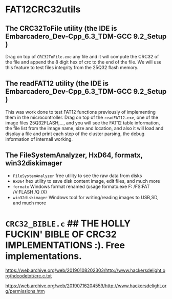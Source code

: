 # FAT12CRC32utils


## The CRC32ToFile utility (the IDE is Embarcadero_Dev-Cpp_6.3_TDM-GCC 9.2_Setup )

Drag on top of `CRC32ToFile.exe` any file and it will compute the CRC32 of the file
and append the 8 digit hex of crc to the end of the file.
We will use this feature to test files integrity from the 25Q32 flash memory.


## The readFAT12 utility (the IDE is Embarcadero_Dev-Cpp_6.3_TDM-GCC 9.2_Setup )

This was work done to test FAT12 functions previously of implementing them in the 
microcontroller. 
Drag on top of the `readFAT12.exe`, one of the image files 25Q32FLASH,..., and you
will see the FAT12 table information, the file list from the image name, size and 
location, and also it will load and display a file and print each step of the cluster
parsing, the debug information of internall working.

## The FileSystemAnalyzer, HxD64, formatx, win32diskimager

- `FileSystemAnalyzer` free utility to see the raw data from disks
- `HxD64` hex utility to save disk content image, edit files, and much more
- `formatx` Windows format renamed (usage formatx.exe F: /FS:FAT /V:FLASH /Q /X)
- `win32diskimager` Windows tool for writing/reading images to USB,SD, and much more

# `CRC32_BIBLE.c` ## THE HOLLY FUCKIN' BIBLE OF CRC32 IMPLEMENTATIONS :). Free implementations.

https://web.archive.org/web/20190108202303/http://www.hackersdelight.org/hdcodetxt/crc.c.txt

https://web.archive.org/web/20190716204559/http://www.hackersdelight.org/permissions.htm
